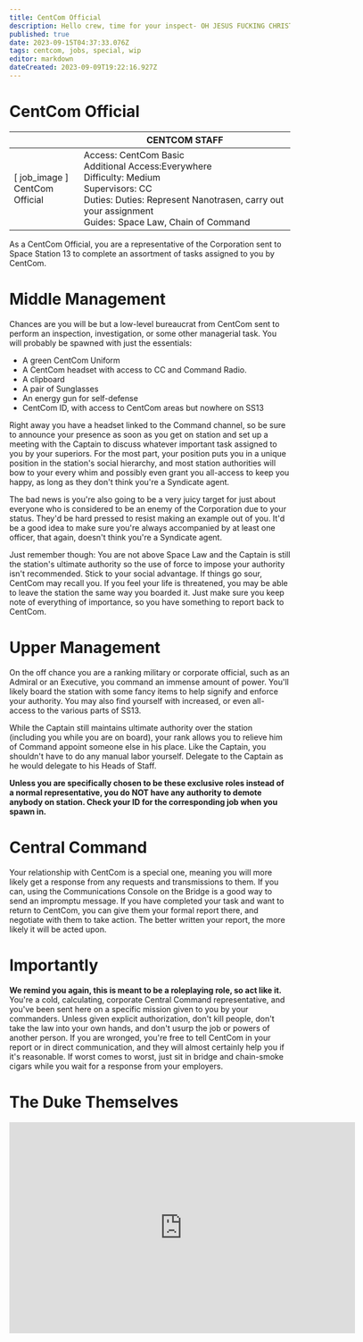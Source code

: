 ```yaml
---
title: CentCom Official
description: Hello crew, time for your inspect- OH JESUS FUCKING CHRIST WHAT IS THAT?!
published: true
date: 2023-09-15T04:37:33.076Z
tags: centcom, jobs, special, wip
editor: markdown
dateCreated: 2023-09-09T19:22:16.927Z
---
```


# CentCom Official

| | CENTCOM STAFF |
|----|------|
| \[ job_image ]<br>CentCom Official | Access: CentCom Basic<br>Additional Access:Everywhere<br>Difficulty: Medium<br>Supervisors: CC<br>Duties: Duties: Represent Nanotrasen, carry out your assignment<br>Guides: Space Law, Chain of Command |

As a CentCom Official, you are a representative of the Corporation sent to Space Station 13 to complete an assortment of tasks assigned to you by CentCom. 

# Middle Management

Chances are you will be but a low-level bureaucrat from CentCom sent to perform an inspection, investigation, or some other managerial task. You will probably be spawned with just the essentials:

- A green CentCom Uniform
- A CentCom headset with access to CC and Command Radio.
- A clipboard
- A pair of Sunglasses
- An energy gun for self-defense
- CentCom ID, with access to CentCom areas but nowhere on SS13


Right away you have a headset linked to the Command channel, so be sure to announce your presence as soon as you get on station and set up a meeting with the Captain to discuss whatever important task assigned to you by your superiors. For the most part, your position puts you in a unique position in the station's social hierarchy, and most station authorities will bow to your every whim and possibly even grant you all-access to keep you happy, as long as they don't think you're a Syndicate agent.

The bad news is you're also going to be a very juicy target for just about everyone who is considered to be an enemy of the Corporation due to your status. They'd be hard pressed to resist making an example out of you. It'd be a good idea to make sure you're always accompanied by at least one officer, that again, doesn't think you're a Syndicate agent.

Just remember though: You are not above Space Law and the Captain is still the station's ultimate authority so the use of force to impose your authority isn't recommended. Stick to your social advantage. If things go sour, CentCom may recall you. If you feel your life is threatened, you may be able to leave the station the same way you boarded it. Just make sure you keep note of everything of importance, so you have something to report back to CentCom. 

# Upper Management

On the off chance you are a ranking military or corporate official, such as an Admiral or an Executive, you command an immense amount of power. You'll likely board the station with some fancy items to help signify and enforce your authority. You may also find yourself with increased, or even all-access to the various parts of SS13.

While the Captain still maintains ultimate authority over the station (including you while you are on board), your rank allows you to relieve him of Command appoint someone else in his place. Like the Captain, you shouldn't have to do any manual labor yourself. Delegate to the Captain as he would delegate to his Heads of Staff.

**Unless you are specifically chosen to be these exclusive roles instead of a normal representative, you do NOT have any authority to demote anybody on station. Check your ID for the corresponding job when you spawn in.**

# Central Command

Your relationship with CentCom is a special one, meaning you will more likely get a response from any requests and transmissions to them. If you can, using the Communications Console on the Bridge is a good way to send an impromptu message. If you have completed your task and want to return to CentCom, you can give them your formal report there, and negotiate with them to take action. The better written your report, the more likely it will be acted upon. 

# Importantly

**We remind you again, this is meant to be a roleplaying role, so act like it.** You're a cold, calculating, corporate Central Command representative, and you've been sent here on a specific mission given to you by your commanders. Unless given explicit authorization, don't kill people, don't take the law into your own hands, and don't usurp the job or powers of another person. If you are wronged, you're free to tell CentCom in your report or in direct communication, and they will almost certainly help you if it's reasonable. If worst comes to worst, just sit in bridge and chain-smoke cigars while you wait for a response from your employers. 

# The Duke Themselves
<iframe src="https://player.twitch.tv/?channel=thedukeofook&parent=wiki.monkestation.com" frameborder="0" allowfullscreen="true" scrolling="no" height="378" width="620"></iframe>